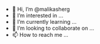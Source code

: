- 👋 Hi, I’m @malikasherg
- 👀 I’m interested in ...
- 🌱 I’m currently learning ...
- 💞️ I’m looking to collaborate on ...
- 📫 How to reach me ...

<!---
malikasherg/malikasherg is a ✨ special ✨ repository because its `README.md` (this file) appears on your GitHub profile.
You can click the Preview link to take a look at your changes.
--->
